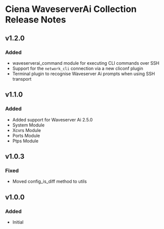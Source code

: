 # Ciena WaveserverAi Collection Release Notes

## v1.2.0
### Added
- waveserverai_command module for executing CLI commands over SSH
- Support for the ``network_cli`` connection via a new cliconf plugin
- Terminal plugin to recognise Waveserver Ai prompts when using SSH transport

## v1.1.0
### Added
- Added support for Waveserver Ai 2.5.0
- System Module
- Xcvrs Module
- Ports Module
- Ptps Module

## v1.0.3
### Fixed
- Moved config_is_diff method to utils

## v1.0.0
### Added
- Initial
